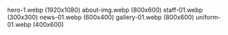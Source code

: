 hero-1.webp (1920x1080)
about-img.webp (800x600)
staff-01.webp (300x300)
news-01.webp (600x400)
gallery-01.webp (800x600)
uniform-01.webp (400x600)

